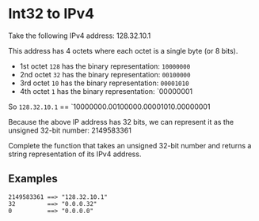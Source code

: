 # Int32 to IPv4

Take the following IPv4 address: 128.32.10.1

This address has 4 octets where each octet is a single byte (or 8 bits).

- 1st octet `128` has the binary representation: `10000000`
- 2nd octet `32` has the binary representation: `00100000`
- 3rd octet `10` has the binary representation: `00001010`
- 4th octet `1` has the binary representation: `00000001

So `128.32.10.1` == `10000000.00100000.00001010.00000001

Because the above IP address has 32 bits, we can represent it as the unsigned 32-bit number: 2149583361

Complete the function that takes an unsigned 32-bit number and returns a string representation of its IPv4 address.

## Examples

```
2149583361 ==> "128.32.10.1"
32         ==> "0.0.0.32"
0          ==> "0.0.0.0"
```
